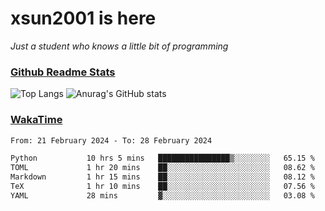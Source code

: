 # xsun2001 is here

*Just a student who knows a little bit of programming*

### [Github Readme Stats](https://github.com/anuraghazra/github-readme-stats)

![Top Langs](https://github-readme-stats.vercel.app/api/top-langs/?username=xsun2001&layout=compact&theme=radical) ![Anurag's GitHub stats](https://github-readme-stats.vercel.app/api?username=xsun2001&show_icons=true&theme=radical)

### [WakaTime](https://wakatime.com)

<!--START_SECTION:waka-->

```txt
From: 21 February 2024 - To: 28 February 2024

Python           10 hrs 5 mins   ████████████████▒░░░░░░░░   65.15 %
TOML             1 hr 20 mins    ██░░░░░░░░░░░░░░░░░░░░░░░   08.62 %
Markdown         1 hr 15 mins    ██░░░░░░░░░░░░░░░░░░░░░░░   08.12 %
TeX              1 hr 10 mins    ██░░░░░░░░░░░░░░░░░░░░░░░   07.56 %
YAML             28 mins         ▓░░░░░░░░░░░░░░░░░░░░░░░░   03.08 %
```

<!--END_SECTION:waka-->
